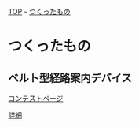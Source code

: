 [TOP](/index.html) - [つくったもの](/works.html)

# つくったもの

## ベルト型経路案内デバイス

[コンテストページ](https://fablab-kannai.org/mouser_fab_diy_awards_2022/)

[詳細](/works/route_guide_belt.html)
